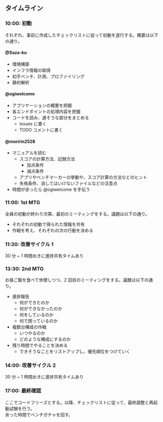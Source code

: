 ## タイムライン
### 10:00: 初動
それぞれ、事前に作成したチェックリストに従って初動を遂行する。概要は以下の通り。

#### @Saza-ku
- 環境構築
- インフラ情報の取得
- 初手ベンチ、計測、プロファイリング
- 静的解析

#### @ogiwelcome
- アプリケーションの概要を把握
- 各エンドポイントの処理内容を把握
- コードを読み、遅そうな部分をまとめる
  - Issues に書く
  - TODO コメントに書く

#### @moririn2528
- マニュアルを読む
  - スコアの計算方法、記録方法
    - 加点条件
    - 減点条件
  - アプリやベンチマーカーの挙動や、スコア計算の方法などのヒント
  - 失格条件、消してはいけないファイルなどの注意点
- 時間が余ったら @ogiwelcome を手伝う

### 11:00: 1st MTG
全員の初動が終わり次第、最初のミーティングをする。議題は以下の通り。

- それぞれの初動で得られた情報を共有
- 作戦を考え、それぞれの次の行動を決める

### 11:30: 改善サイクル 1
30 分 ~ 1 時間おきに進捗共有タイムあり

### 13:30: 2nd MTG
お昼ご飯を食べて休憩しつつ、2 回目のミーティングをする。議題は以下の通り。

- 進捗報告
  - 何ができたのか
  - 何ができなかったのか
  - 何をしているのか
  - 何で困っているのか
- 複数台構成の作戦
  - いつやるのか
  - どのような構成にするのか
- 残り時間でやることを決める
  - できそうなことをリストアップし、優先順位をつけていく

### 14:00: 改善サイクル 2
30 分 ~ 1 時間おきに進捗共有タイムあり

### 17:00: 最終確認
ここでコードフリーズとする。以降、チェックリストに従って、最終調整と再起動試験を行う。  
余った時間でベンチガチャを回す。
